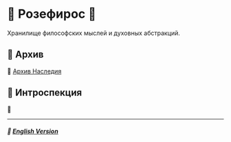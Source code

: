 # 🌹 Розефирос 🌹
<p align="justify">Хранилище философских мыслей и духовных абстракций.</p>

## 📁 Архив
📁 [Архив Наследия](legacy/index-old-2.md)

## 🧐 Интроспекция
🧐 []()

***

##### 🗽 [English Version](index.md)
